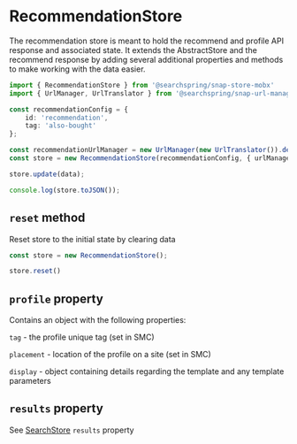 # RecommendationStore
The recommendation store is meant to hold the recommend and profile API response and associated state. It extends the AbstractStore and the recommend response by adding several additional properties and methods to make working with the data easier.

```typescript
import { RecommendationStore } from '@searchspring/snap-store-mobx'
import { UrlManager, UrlTranslator } from '@searchspring/snap-url-manager';

const recommendationConfig = {
	id: 'recommendation',
	tag: 'also-bought'
};

const recommendationUrlManager = new UrlManager(new UrlTranslator()).detach(0);
const store = new RecommendationStore(recommendationConfig, { urlManager: recommendationUrlManager });

store.update(data);

console.log(store.toJSON());
```

## `reset` method
Reset store to the initial state by clearing data

```typescript
const store = new RecommendationStore();

store.reset()
```

## `profile` property
Contains an object with the following properties:

`tag` - the profile unique tag (set in SMC)

`placement` - location of the profile on a site (set in SMC)

`display` - object containing details regarding the template and any template parameters
## `results` property
See [SearchStore](https://github.com/searchspring/snap/tree/main/packages/snap-store-mobx/src/Search) `results` property